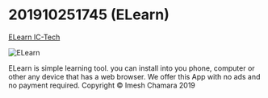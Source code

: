 # 201910251745 (ELearn)

[ELearn IC-Tech](https://elearn-ictech.web.app/)

![ELearn](http://elearn-ictech.web.app/images/artboard-12-196px.png)
 
ELearn is simple learning tool. you can install into you phone, computer or other any device that has a web browser. We offer this App with no ads and no payment required. Copyright © Imesh Chamara 2019
